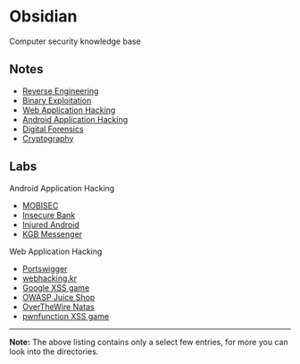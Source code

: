 # Obsidian

Computer security knowledge base

## Notes

- [Reverse Engineering](notes/rev.md)
- [Binary Exploitation](notes/pwn.md)
- [Web Application Hacking](notes/web.md)
- [Android Application Hacking](notes/android)
- [Digital Forensics](notes/forensics.md)
- [Cryptography](notes/crypto.md)

## Labs

Android Application Hacking

- [MOBISEC](https://github.com/abhaynayar/mobisec)
- [Insecure Bank](labs/mobile/insecure_bank)
- [Injured Android](labs/mobile/injured_android)
- [KGB Messenger](labs/mobile/kgb)

Web Application Hacking

- [Portswigger](labs/web/portswigger)
- [webhacking.kr](labs/web/webhacking.kr)
- [Google XSS game](labs/web/xss-game)
- [OWASP Juice Shop](labs/web/juice-shop)
- [OverTheWire Natas](labs/web/natas)
- [pwnfunction XSS game](labs/web/pwnfunction)

---

**Note:** The above listing contains only a select few entries,
            for more you can look into the directories.

